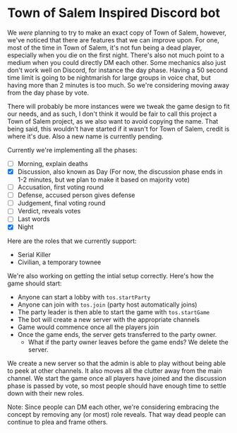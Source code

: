 # Town of Salem Inspired Discord bot
We *were* planning to try to make an exact copy of Town of Salem, however, we've noticed that there are features that we can improve upon. For one, most of the time in Town of Salem, it's not fun being a dead player, especially when you die on the first night. There's also not much point to a medium when you could directly DM each other. Some mechanics also just don't work well on Discord, for instance the day phase. Having a 50 second time limit is going to be nightmarish for large groups in voice chat, but having more than 2 minutes is too much. So we're considering moving away from the day phase by vote.

There will probably be more instances were we tweak the game design to fit our needs, and as such, I don't think it would be fair to call this project a Town of Salem project, as we also want to avoid copying the name. That being said, this wouldn't have started if it wasn't for Town of Salem, credit is where it's due. Also a new name is currently pending.

Currently we're implementing all the phases:
- [ ] Morning, explain deaths
- [X] Discussion, also known as Day (For now, the discussion phase ends in 1-2 minutes, but we plan to make it based on majority vote)
- [ ] Accusation, first voting round
- [ ] Defense, accused person gives defense
- [ ] Judgement, final voting round
- [ ] Verdict, reveals votes
- [ ] Last words
- [X] Night

Here are the roles that we currently support:
- Serial Killer
- Civilian, a temporary townee

We're also working on getting the intial setup correctly. Here's how the game should start:
- Anyone can start a lobby with `tos.startParty`
- Anyone can join with `tos.join` (party host automatically joins)
- The party leader is then able to start the game with `tos.startGame`
- The bot will create a new server with the appropriate channels
- Game would commence once all the players join
- Once the game ends, the server gets transferred to the party owner.
	- What if the party owner leaves before the game ends? We delete the server.

We create a new server so that the admin is able to play without being able to peek at other channels. It also moves all the clutter away from the main channel. We start the game once all players have joined and the discussion phase is passed by vote, so most people should have enough time to settle down with their new roles.

Note: Since people can DM each other, we're considering embracing the concept by removing any (or most) role reveals. That way dead people can continue to plea and frame others.
